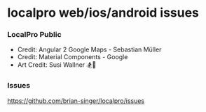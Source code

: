 # localpro web/ios/android issues


### LocalPro Public


* Credit: Angular 2 Google Maps - Sebastian Müller
* Credit: Material Components - Google
* Art Credit: Susi Wallner 🏂💨

### Issues

https://github.com/brian-singer/localpro/issues
